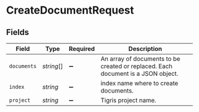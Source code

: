 # CreateDocumentRequest


## Fields

| Field                                                                            | Type                                                                             | Required                                                                         | Description                                                                      |
| -------------------------------------------------------------------------------- | -------------------------------------------------------------------------------- | -------------------------------------------------------------------------------- | -------------------------------------------------------------------------------- |
| `documents`                                                                      | *string*[]                                                                       | :heavy_minus_sign:                                                               | An array of documents to be created or replaced. Each document is a JSON object. |
| `index`                                                                          | *string*                                                                         | :heavy_minus_sign:                                                               | index name where to create documents.                                            |
| `project`                                                                        | *string*                                                                         | :heavy_minus_sign:                                                               | Tigris project name.                                                             |